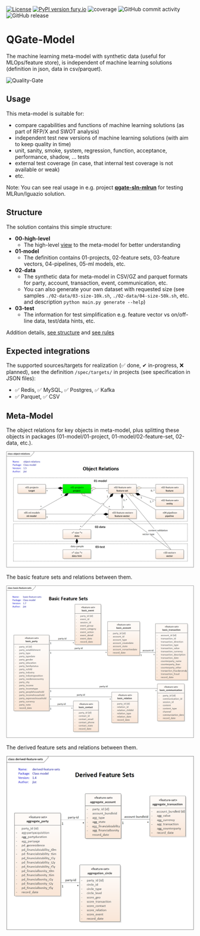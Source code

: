 [![License](https://img.shields.io/badge/License-Apache%202.0-blue.svg)](https://opensource.org/licenses/Apache-2.0)
[![PyPI version fury.io](https://badge.fury.io/py/qgate-model.svg)](https://pypi.python.org/pypi/qgate-model/)
![coverage](https://github.com/george0st/qgate-model/blob/main/coverage.svg)
![GitHub commit activity](https://img.shields.io/github/commit-activity/w/george0st/qgate-model)
![GitHub release](https://img.shields.io/github/v/release/george0st/qgate-model) 

# QGate-Model
The machine learning meta-model with synthetic data (useful for MLOps/feature store), is independent of machine
learning solutions (definition in json, data in csv/parquet).

![Quality-Gate](./docs/assets/icons8-quality-100.png) 

## Usage
This meta-model is suitable for:
 - compare capabilities and functions of machine learning solutions (as part of RFP/X and SWOT analysis)
 - independent test new versions of machine learning solutions (with aim to keep quality in time)
 - unit, sanity, smoke, system, regression, function, acceptance, performance, shadow, ... tests
 - external test coverage (in case, that internal test coverage is not available or weak)
 - etc.

Note: You can see real usage in e.g. project **[qgate-sln-mlrun](https://github.com/george0st/qgate-sln-mlrun)** for testing MLRun/Iguazio solution.

## Structure
The solution contains this simple structure:
 - **00-high-level**
   - The high-level [view](#model) to the meta-model for better understanding
 - **01-model**
   - The definition contains 01-projects, 02-feature sets, 03-feature vectors, 
   04-pipelines, 05-ml models, etc.
 - **02-data**
   - The synthetic data for meta-model in CSV/GZ and parquet formats for party, account,
   transaction, event, communication, etc.
   - You can also generate your own dataset with requested size (see samples `./02-data/03-size-10k.sh`, 
   `./02-data/04-size-50k.sh`, etc. and description `python main.py generate --help`)
 - **03-test**
   - The information for test simplification e.g. feature vector vs on/off-line data, 
   test/data hints, etc.

Addition details, [see structure](./docs/structure.md) and [see rules](./docs/rules.md)

## Expected integrations
The supported sources/targets for realization (✅ done, ✔ in-progress, ❌ planned), see 
the definition `/spec/targets/` in projects (see specification in JSON files):
 - ✅ Redis, ✅ MySQL, ✅ Postgres, ✅ Kafka 
 - ✅ Parquet, ✅ CSV

## Meta-Model

The object relations for key objects in meta-model, plus
splitting these objects in packages (01-model/01-project, 01-model/02-feature-set,
02-data, etc.).

![Object-relations](./00-high-level/object-relations.png)

The basic feature sets and relations between them.

![Basic-model](./00-high-level/basic-feature-sets.png)

The derived feature sets and relations
between them.

![Derived-model](./00-high-level/derived-feature-sets.png)
